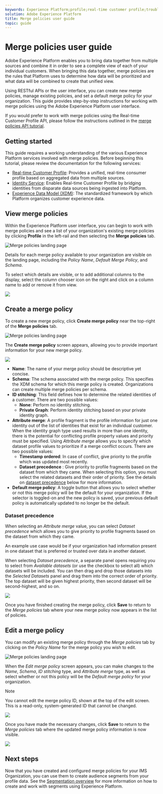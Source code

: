 ```yaml
---
keywords: Experience Platform;profile;real-time customer profile;troubleshooting;API
solution: Adobe Experience Platform
title: Merge policies user guide
topic: guide
---
```


# Merge policies user guide

Adobe Experience Platform enables you to bring data together from multiple sources and combine it in order to see a complete view of each of your individual customers. When bringing this data together, merge policies are the rules that Platform uses to determine how data will be prioritized and what data will be combined to create that unified view. 

Using RESTful APIs or the user interface, you can create new merge policies, manage existing policies, and set a default merge policy for your organization. This guide provides step-by-step instructions for working with merge policies using the Adobe Experience Platform user interface.

If you would prefer to work with merge policies using the Real-time Customer Profile API, please follow the instructions outlined in the [merge policies API tutorial](../api/merge-policies.md).

## Getting started

This guide requires a working understanding of the various Experience Platform services involved with merge policies. Before beginning this tutorial, please review the documentation for the following services:

* [Real-time Customer Profile](../home.md): Provides a unified, real-time consumer profile based on aggregated data from multiple sources.
* [Identity Service](../../identity-service/home.md): Enables Real-time Customer Profile by bridging identities from disparate data sources being ingested into Platform.
* [Experience Data Model (XDM)](../../xdm/home.md): The standardized framework by which Platform organizes customer experience data.

## View merge policies

Within the Experience Platform user interface, you can begin to work with merge policies and see a list of your organization's existing merge policies by clicking **Profile** in the left-rail and then selecting the **Merge policies** tab.

![Merge policies landing page](../images/merge-policies/landing.png)

Details for each merge policy available to your organization are visible on the landing page, including the *Policy Name*, *Default Merge Policy*, and *Schema*. 

To select which details are visible, or to add additional columns to the display, select the column chooser icon on the right and click on a column name to add or remove it from view.

![](../images/merge-policies/adjust-view.png)

## Create a merge policy

To create a new merge policy, click **Create merge policy** near the top-right of the **Merge policies** tab.

![Merge policies landing page](../images/merge-policies/create-new.png)

The **Create merge policy** screen appears, allowing you to provide important information for your new merge policy.

![](../images/merge-policies/create.png)

* **Name**: The name of your merge policy should be descriptive yet concise.
* **Schema**: The schema associated with the merge policy. This specifies the XDM schema for which this merge policy is created. Organizations can create multiple merge policies per schema.
* **ID stitching**: This field defines how to determine the related identities of a customer. There are two possible values:
  * **None**: Perform no identity stitching.
  * **Private Graph**: Perform identity stitching based on your private identity graph.
* **Attribute merge**: A profile fragment is the profile information for just one identity out of the list of identities that exist for an individual customer. When the identity graph type used results in more than one identity, there is the potential for conflicting profile property values and priority must be specified. Using *Attribute merge* allows you to specify which dataset profile values to prioritize if a merge conflict occurs. There are two possible values:
  * **Timestamp ordered**: In case of conflict, give priority to the profile which was updated most recently. 
  * **Dataset precedence** : Give priority to profile fragments based on the dataset from which they came. When selecting this option, you must select the related datasets and their order of priority. See the details on [dataset precedence](#dataset-precedence) below for more information.
* **Default merge policy**: A toggle button that allows you to select whether or not this merge policy will be the default for your organization. If the selector is toggled-on and the new policy is saved, your previous default policy is automatically updated to no longer be the default.

### Dataset precedence

When selecting an *Attribute merge* value, you can select *Dataset precedence* which allows you to give priority to profile fragments based on the dataset from which they came. 

An example use case would be if your organization had information present in one dataset that is preferred or trusted over data in another dataset. 

When selecting *Dataset precedence*, a separate panel opens requiring you to select from *Available datasets* (or use the checkbox to select all) which datasets will be included. You can then drag and drop those datasets into the *Selected Datasets* panel and drag them into the correct order of priority. The top dataset will be given highest priority, then second dataset will be second-highest, and so on.

![](../images/merge-policies/dataset-precedence.png)

Once you have finished creating the merge policy, click **Save** to return to the *Merge policies* tab where your new merge policy now appears in the list of policies.

## Edit a merge policy

You can modify an existing merge policy through the *Merge policies* tab by clicking on the *Policy Name* for the merge policy you wish to edit.

![Merge policies landing page](../images/merge-policies/select-edit.png)

When the *Edit merge policy* screen appears, you can make changes to the *Name*, *Schema*, *ID stitching* type, and *Attribute merge* type, as well as select whether or not this policy will be the *Default merge policy* for your organization.

>[!Note]
>You cannot edit the merge policy ID, shown at the top of the edit screen. This is a read-only, system-generated ID that cannot be changed. 

![](../images/merge-policies/edit-screen.png)

Once you have made the necessary changes, click **Save** to return to the *Merge policies* tab where the updated merge policy information is now visible.

![](../images/merge-policies/edited.png)


## Next steps

Now that you have created and configured merge policies for your IMS Organization, you can use them to create audience segments from your profile data. See the [Segmentation overview](../../segmentation/home.md) for more information on how to create and work with segments using Experience Platform.